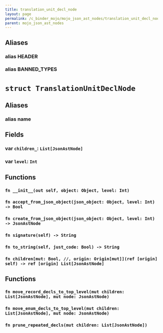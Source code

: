 ```yaml
---
title: translation_unit_decl_node
layout: page
permalink: /c_binder_mojo/mojo_json_ast_nodes/translation_unit_decl_node
parent: mojo_json_ast_nodes
---
```


## Aliases
### alias HEADER

### alias BANNED_TYPES

# `struct TranslationUnitDeclNode`
## Aliases
### alias __name__

## Fields
### var `children_`: `List[JsonAstNode]`

### var `level`: `Int`

## Functions
### `fn __init__(out self, object: Object, level: Int)`


### `fn accept_from_json_object(json_object: Object, level: Int) -> Bool`


### `fn create_from_json_object(json_object: Object, level: Int) -> JsonAstNode`


### `fn signature(self) -> String`


### `fn to_string(self, just_code: Bool) -> String`


### `fn children[mut: Bool, //, origin: Origin[mut]](ref [origin] self) -> ref [origin] List[JsonAstNode]`



## Functions
### `fn move_record_decls_to_top_level(mut children: List[JsonAstNode], mut node: JsonAstNode)`


### `fn move_enum_decls_to_top_level(mut children: List[JsonAstNode], mut node: JsonAstNode)`


### `fn prune_repeated_decls(mut children: List[JsonAstNode])`


